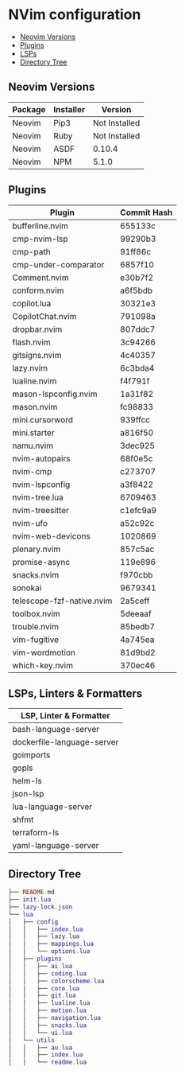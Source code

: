 # NVim configuration

- [Neovim Versions](#neovim-versions)
- [Plugins](#plugins)
- [LSPs](#lsps)
- [Directory Tree](#directory-tree)

## Neovim Versions

| Package | Installer | Version |
|--------|--------|--------|
| Neovim | Pip3 | Not Installed |
| Neovim | Ruby | Not Installed |
| Neovim | ASDF | 0.10.4 |
| Neovim | NPM | 5.1.0 |

## Plugins

| Plugin | Commit Hash |
|--------|-------------|
| bufferline.nvim | 655133c |
| cmp-nvim-lsp | 99290b3 |
| cmp-path | 91ff86c |
| cmp-under-comparator | 6857f10 |
| Comment.nvim | e30b7f2 |
| conform.nvim | a6f5bdb |
| copilot.lua | 30321e3 |
| CopilotChat.nvim | 791098a |
| dropbar.nvim | 807ddc7 |
| flash.nvim | 3c94266 |
| gitsigns.nvim | 4c40357 |
| lazy.nvim | 6c3bda4 |
| lualine.nvim | f4f791f |
| mason-lspconfig.nvim | 1a31f82 |
| mason.nvim | fc98833 |
| mini.cursorword | 939ffcc |
| mini.starter | a816f50 |
| namu.nvim | 3dec925 |
| nvim-autopairs | 68f0e5c |
| nvim-cmp | c273707 |
| nvim-lspconfig | a3f8422 |
| nvim-tree.lua | 6709463 |
| nvim-treesitter | c1efc9a9 |
| nvim-ufo | a52c92c |
| nvim-web-devicons | 1020869 |
| plenary.nvim | 857c5ac |
| promise-async | 119e896 |
| snacks.nvim | f970cbb |
| sonokai | 9679341 |
| telescope-fzf-native.nvim | 2a5ceff |
| toolbox.nvim | 5deeaaf |
| trouble.nvim | 85bedb7 |
| vim-fugitive | 4a745ea |
| vim-wordmotion | 81d9bd2 |
| which-key.nvim | 370ec46 |

## LSPs, Linters & Formatters

| LSP, Linter & Formatter |
|--------|
| bash-language-server |
| dockerfile-language-server |
| goimports |
| gopls |
| helm-ls |
| json-lsp |
| lua-language-server |
| shfmt |
| terraform-ls |
| yaml-language-server |

## Directory Tree

```lua
├── README.md
├── init.lua
├── lazy-lock.json
└── lua
│   ├── config
│   │   ├── index.lua
│   │   ├── lazy.lua
│   │   ├── mappings.lua
│   │   └── options.lua
│   ├── plugins
│   │   ├── ai.lua
│   │   ├── coding.lua
│   │   ├── colorscheme.lua
│   │   ├── core.lua
│   │   ├── git.lua
│   │   ├── lualine.lua
│   │   ├── motion.lua
│   │   ├── navigation.lua
│   │   ├── snacks.lua
│   │   └── ui.lua
│   └── utils
│   │   ├── au.lua
│   │   ├── index.lua
│   │   └── readme.lua
```
